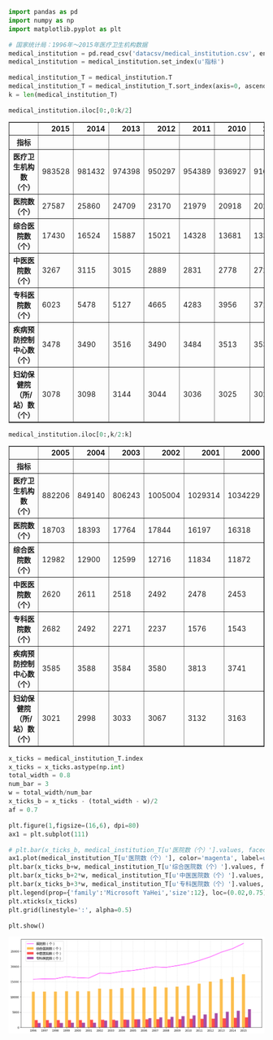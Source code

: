

```python
import pandas as pd
import numpy as np
import matplotlib.pyplot as plt
```


```python
# 国家统计局：1996年～2015年医疗卫生机构数据
medical_institution = pd.read_csv('datacsv/medical_institution.csv', encoding='gbk')
medical_institution = medical_institution.set_index(u'指标')
```


```python
medical_institution_T = medical_institution.T
medical_institution_T = medical_institution_T.sort_index(axis=0, ascending=True)
k = len(medical_institution_T)
```


```python
medical_institution.iloc[0:,0:k/2]
```




<div>
<style>
    .dataframe thead tr:only-child th {
        text-align: right;
    }

    .dataframe thead th {
        text-align: left;
    }

    .dataframe tbody tr th {
        vertical-align: top;
    }
</style>
<table border="1" class="dataframe">
  <thead>
    <tr style="text-align: right;">
      <th></th>
      <th>2015</th>
      <th>2014</th>
      <th>2013</th>
      <th>2012</th>
      <th>2011</th>
      <th>2010</th>
      <th>2009</th>
      <th>2008</th>
      <th>2007</th>
      <th>2006</th>
    </tr>
    <tr>
      <th>指标</th>
      <th></th>
      <th></th>
      <th></th>
      <th></th>
      <th></th>
      <th></th>
      <th></th>
      <th></th>
      <th></th>
      <th></th>
    </tr>
  </thead>
  <tbody>
    <tr>
      <th>医疗卫生机构数（个）</th>
      <td>983528</td>
      <td>981432</td>
      <td>974398</td>
      <td>950297</td>
      <td>954389</td>
      <td>936927</td>
      <td>916571</td>
      <td>891480</td>
      <td>912263</td>
      <td>918097</td>
    </tr>
    <tr>
      <th>医院数（个）</th>
      <td>27587</td>
      <td>25860</td>
      <td>24709</td>
      <td>23170</td>
      <td>21979</td>
      <td>20918</td>
      <td>20291</td>
      <td>19712</td>
      <td>19852</td>
      <td>19246</td>
    </tr>
    <tr>
      <th>综合医院数（个）</th>
      <td>17430</td>
      <td>16524</td>
      <td>15887</td>
      <td>15021</td>
      <td>14328</td>
      <td>13681</td>
      <td>13364</td>
      <td>13119</td>
      <td>13372</td>
      <td>13120</td>
    </tr>
    <tr>
      <th>中医医院数（个）</th>
      <td>3267</td>
      <td>3115</td>
      <td>3015</td>
      <td>2889</td>
      <td>2831</td>
      <td>2778</td>
      <td>2728</td>
      <td>2688</td>
      <td>2720</td>
      <td>2665</td>
    </tr>
    <tr>
      <th>专科医院数（个）</th>
      <td>6023</td>
      <td>5478</td>
      <td>5127</td>
      <td>4665</td>
      <td>4283</td>
      <td>3956</td>
      <td>3716</td>
      <td>3437</td>
      <td>3282</td>
      <td>3022</td>
    </tr>
    <tr>
      <th>疾病预防控制中心数（个）</th>
      <td>3478</td>
      <td>3490</td>
      <td>3516</td>
      <td>3490</td>
      <td>3484</td>
      <td>3513</td>
      <td>3536</td>
      <td>3534</td>
      <td>3585</td>
      <td>3548</td>
    </tr>
    <tr>
      <th>妇幼保健院（所/站）数（个）</th>
      <td>3078</td>
      <td>3098</td>
      <td>3144</td>
      <td>3044</td>
      <td>3036</td>
      <td>3025</td>
      <td>3020</td>
      <td>3011</td>
      <td>3051</td>
      <td>3003</td>
    </tr>
  </tbody>
</table>
</div>




```python
medical_institution.iloc[0:,k/2:k]
```




<div>
<style>
    .dataframe thead tr:only-child th {
        text-align: right;
    }

    .dataframe thead th {
        text-align: left;
    }

    .dataframe tbody tr th {
        vertical-align: top;
    }
</style>
<table border="1" class="dataframe">
  <thead>
    <tr style="text-align: right;">
      <th></th>
      <th>2005</th>
      <th>2004</th>
      <th>2003</th>
      <th>2002</th>
      <th>2001</th>
      <th>2000</th>
      <th>1999</th>
      <th>1998</th>
      <th>1997</th>
      <th>1996</th>
    </tr>
    <tr>
      <th>指标</th>
      <th></th>
      <th></th>
      <th></th>
      <th></th>
      <th></th>
      <th></th>
      <th></th>
      <th></th>
      <th></th>
      <th></th>
    </tr>
  </thead>
  <tbody>
    <tr>
      <th>医疗卫生机构数（个）</th>
      <td>882206</td>
      <td>849140</td>
      <td>806243</td>
      <td>1005004</td>
      <td>1029314</td>
      <td>1034229</td>
      <td>1017673</td>
      <td>1042885</td>
      <td>1048657</td>
      <td>1078131</td>
    </tr>
    <tr>
      <th>医院数（个）</th>
      <td>18703</td>
      <td>18393</td>
      <td>17764</td>
      <td>17844</td>
      <td>16197</td>
      <td>16318</td>
      <td>16678</td>
      <td>16001</td>
      <td>15944</td>
      <td>15833</td>
    </tr>
    <tr>
      <th>综合医院数（个）</th>
      <td>12982</td>
      <td>12900</td>
      <td>12599</td>
      <td>12716</td>
      <td>11834</td>
      <td>11872</td>
      <td>11868</td>
      <td>11779</td>
      <td>11771</td>
      <td>11696</td>
    </tr>
    <tr>
      <th>中医医院数（个）</th>
      <td>2620</td>
      <td>2611</td>
      <td>2518</td>
      <td>2492</td>
      <td>2478</td>
      <td>2453</td>
      <td>2441</td>
      <td>2443</td>
      <td>2413</td>
      <td>2405</td>
    </tr>
    <tr>
      <th>专科医院数（个）</th>
      <td>2682</td>
      <td>2492</td>
      <td>2271</td>
      <td>2237</td>
      <td>1576</td>
      <td>1543</td>
      <td>1533</td>
      <td>1495</td>
      <td>1488</td>
      <td>1473</td>
    </tr>
    <tr>
      <th>疾病预防控制中心数（个）</th>
      <td>3585</td>
      <td>3588</td>
      <td>3584</td>
      <td>3580</td>
      <td>3813</td>
      <td>3741</td>
      <td>3763</td>
      <td>3746</td>
      <td>3747</td>
      <td>3737</td>
    </tr>
    <tr>
      <th>妇幼保健院（所/站）数（个）</th>
      <td>3021</td>
      <td>2998</td>
      <td>3033</td>
      <td>3067</td>
      <td>3132</td>
      <td>3163</td>
      <td>3180</td>
      <td>3191</td>
      <td>3180</td>
      <td>3172</td>
    </tr>
  </tbody>
</table>
</div>




```python
x_ticks = medical_institution_T.index
x_ticks = x_ticks.astype(np.int)
total_width = 0.8
num_bar = 3
w = total_width/num_bar
x_ticks_b = x_ticks - (total_width - w)/2
af = 0.7
```


```python
plt.figure(1,figsize=(16,6), dpi=80)
ax1 = plt.subplot(111)
```


```python
# plt.bar(x_ticks_b, medical_institution_T[u'医院数（个）'].values, facecolor='red', width=w, label=u'医院数（个）', alpha=af)
ax1.plot(medical_institution_T[u'医院数（个）'], color='magenta', label=u'医院数（个）', alpha=1)
plt.bar(x_ticks_b+w, medical_institution_T[u'综合医院数（个）'].values, facecolor='orange', width=w, label=u'综合医院数（个）', alpha=af)
plt.bar(x_ticks_b+2*w, medical_institution_T[u'中医医院数（个）'].values, facecolor='red', width=w, label=u'中医医院数（个）', alpha=af)
plt.bar(x_ticks_b+3*w, medical_institution_T[u'专科医院数（个）'].values, facecolor='purple', width=w, label=u'专科医院数（个）', alpha=af)
plt.legend(prop={'family':'Microsoft YaHei','size':12}, loc=(0.02,0.75))
plt.xticks(x_ticks)
plt.grid(linestyle=':', alpha=0.5)
```


```python
plt.show()
```


![png](output_8_0.png)

